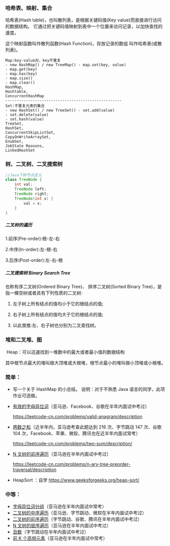 ### 哈希表、映射、集合

哈希表(Hash table)，也叫散列表，是根据关键码值(Key value)而直接进行访问的数据结构。 它通过把关键码值映射到表中一个位置来访问记录，以加快查找的 速度。

这个映射函数叫作散列函数(Hash Function)，存放记录的数组 叫作哈希表(或散列表)。

```
Map:key-value对，key不重复
- new HashMap() / new TreeMap() - map.set(key, value)
- map.get(key)
- map.has(key)
- map.size()
- map.clear()
HashMap, 
Hashtable, 
ConcurrentHashMap
---------------------------------------------------
Set:不重复元素的集合
- new HashSet() / new TreeSet() - set.add(value)
- set.delete(value)
- set.hash(value)
TreeSet, 
HashSet,
ConcurrentSkipListSet, 
CopyOnWriteArraySet, 
EnumSet, 
JobState Reasons, 
LinkedHashSet
```



### 树、二叉树、二叉搜索树

```Java
//Java下树节点定义
class TreeNode {
    int val;
    TreeNode left;
    TreeNode right;
    TreeNode(int x) {
        val = x;
    }
}
```

##### 二叉树的遍历

1.前序(Pre-order):根-左-右 

2.中序(In-order):左-根-右 

3.后序(Post-order):左-右-根

##### 二叉搜索树 Binary Search Tree

也称有序二叉树(Ordered Binary Tree)、 排序二叉树(Sorted Binary Tree)，是指一棵空树或者具有下列性质的二叉树:

1. 左子树上所有结点的值均小于它的根结点的值;

2. 右子树上所有结点的值均大于它的根结点的值;
3. 以此类推:左、右子树也分别为二叉查找树。 

### 堆和二叉堆、图

​	Heap：可以迅速找到一堆数中的最大或者最小值的数据结构

​	其中根节点最大的堆叫做大顶堆或大根堆，根节点最小的堆叫做小顶堆或小根堆。	 				 		 		 		 		 		 		 		 		 	







### 简单：

- 写一个关于 HashMap 的小总结。
  说明：对于不熟悉 Java 语言的同学，此项作业可选做。

- [有效的字母异位词](https://leetcode-cn.com/problems/valid-anagram/description/)（亚马逊、Facebook、谷歌在半年内面试中考过）

  https://leetcode-cn.com/problems/valid-anagram/description

- [两数之和](https://leetcode-cn.com/problems/two-sum/description/)（近半年内，亚马逊考查此题达到 216 次、字节跳动 147 次、谷歌 104 次，Facebook、苹果、微软、腾讯也在近半年内面试常考）

  https://leetcode-cn.com/problems/two-sum/description/

- [N 叉树的前序遍历](https://leetcode-cn.com/problems/n-ary-tree-preorder-traversal/description/)（亚马逊在半年内面试中考过）

  https://leetcode-cn.com/problems/n-ary-tree-preorder-traversal/description

- HeapSort ：自学 https://www.geeksforgeeks.org/heap-sort/

### 中等：

- [字母异位词分组](https://leetcode-cn.com/problems/group-anagrams/)（亚马逊在半年内面试中常考）
- [二叉树的中序遍历](https://leetcode-cn.com/problems/binary-tree-inorder-traversal/)（亚马逊、字节跳动、微软在半年内面试中考过）
- [二叉树的前序遍历](https://leetcode-cn.com/problems/binary-tree-preorder-traversal/)（字节跳动、谷歌、腾讯在半年内面试中考过）
- [N 叉树的层序遍历](https://leetcode-cn.com/problems/n-ary-tree-level-order-traversal/)（亚马逊在半年内面试中考过）
- [丑数](https://leetcode-cn.com/problems/chou-shu-lcof/)（字节跳动在半年内面试中考过）
- [前 K 个高频元素](https://leetcode-cn.com/problems/top-k-frequent-elements/)（亚马逊在半年内面试中常考）